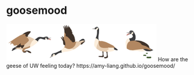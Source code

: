 # goosemood
<img src="https://github.com/amy-liang/goosemood/blob/master/img/geese.png?raw=true" width="400" height="100"/>
How are the geese of UW feeling today?
https://amy-liang.github.io/goosemood/
